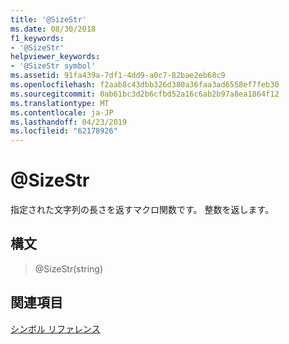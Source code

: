 ```yaml
---
title: '@SizeStr'
ms.date: 08/30/2018
f1_keywords:
- '@SizeStr'
helpviewer_keywords:
- '@SizeStr symbol'
ms.assetid: 91fa439a-7df1-4dd9-a0c7-82bae2eb68c9
ms.openlocfilehash: f2aab8c43dbb326d380a36faa3ad6558ef7feb30
ms.sourcegitcommit: 0ab61bc3d2b6cfbd52a16c6ab2b97a8ea1864f12
ms.translationtype: MT
ms.contentlocale: ja-JP
ms.lasthandoff: 04/23/2019
ms.locfileid: "62178926"
---
```

# <a name="sizestr"></a>@SizeStr

指定された文字列の長さを返すマクロ関数です。 整数を返します。

## <a name="syntax"></a>構文

> @SizeStr(string)

## <a name="see-also"></a>関連項目

[シンボル リファレンス](../../assembler/masm/symbols-reference.md)<br/>